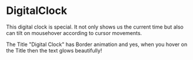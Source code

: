 # DigitalClock
This digital clock is special. 
It not only shows us the current time but also can tilt on mousehover according to cursor movements.

The Title "Digital Clock" has Border animation and yes,
when you hover on the Title then the text glows beautifully!
